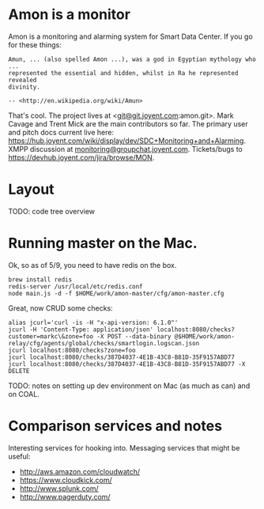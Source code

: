 # Amon is a monitor

Amon is a monitoring and alarming system for Smart Data Center. If you go for
these things:

    Amun, ... (also spelled Amon ...), was a god in Egyptian mythology who ...
    represented the essential and hidden, whilst in Ra he represented revealed
    divinity.

    -- <http://en.wikipedia.org/wiki/Amun>

That's cool. The project lives at <git@git.joyent.com:amon.git>. Mark Cavage
and Trent Mick are the main contributors so far. The primary user and pitch
docs current live here:
<https://hub.joyent.com/wiki/display/dev/SDC+Monitoring+and+Alarming>.
XMPP discussion at <monitoring@groupchat.joyent.com>. Tickets/bugs to
<https://devhub.joyent.com/jira/browse/MON>.


# Layout

TODO: code tree overview


# Running master on the Mac.

Ok, so as of 5/9, you need to have redis on the box.

    brew install redis
    redis-server /usr/local/etc/redis.conf
    node main.js -d -f $HOME/work/amon-master/cfg/amon-master.cfg

Great, now CRUD some checks:

    alias jcurl='curl -is -H "x-api-version: 6.1.0"'
    jcurl -H 'Content-Type: application/json' localhost:8080/checks?customer=markc\&zone=foo -X POST --data-binary @$HOME/work/amon-relay/cfg/agents/global/checks/smartlogin.logscan.json
    jcurl localhost:8080/checks?zone=foo
    jcurl localhost:8080/checks/387D4037-4E1B-43C8-B81D-35F9157ABD77
    jcurl localhost:8080/checks/387D4037-4E1B-43C8-B81D-35F9157ABD77 -X DELETE


TODO: notes on setting up dev environment on Mac (as much as can) and on COAL.





# Comparison services and notes

Interesting services for hooking into. Messaging services that might be useful:

- http://aws.amazon.com/cloudwatch/
- https://www.cloudkick.com/
- http://www.splunk.com/
- http://www.pagerduty.com/
